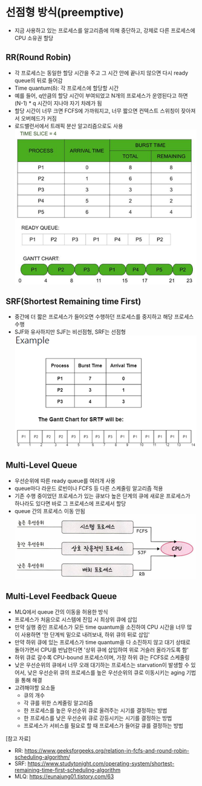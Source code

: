 # 선점형 방식(preemptive)
- 지금 사용하고 있는 프로세스를 알고리즘에 의해 중단하고, 강제로 다른 프로세스에 CPU 소유권 할당

## RR(Round Robin)
- 각 프로세스는 동일한 할당 시간을 주고 그 시간 안에 끝나지 않으면 다시 ready queue의 뒤로 들어감
- Time quantum(δ): 각 프로세스에 할당할 시간
- 예를 들어, q만큼의 할당 시간이 부여되었고 N개의 프로세스가 운영된다고 하면 (N-1) * q 시간이 지나야 자기 차례가 됨
- 할당 시간이 너무 크면 FCFS에 가까워지고, 너무 짧으면 컨텍스트 스위칭이 잦아져서 오버헤드가 커짐
- 로드밸런서에서 트래픽 분산 알고리즘으로도 사용
![0](./34-images/RR.png)

## SRF(Shortest Remaining time First)
- 중간에 더 짧은 프로세스가 들어오면 수행하던 프로세스를 중지하고 해당 프로세스 수행
- SJF와 유사하지만 SJF는 비선점형, SRF는 선점형
![1](./34-images/SRF.png)

## Multi-Level Queue
- 우선순위에 따른 ready queue를 여러개 사용
- queue마다 라운드 로빈이나 FCFS 등 다른 스케줄링 알고리즘 적용
- 기존 수행 중이었던 프로세스가 있는 큐보다 높은 단계의 큐에 새로운 프로세스가 하나라도 있다면 바로 그 프로세스에 프로세서 할당
- queue 간의 프로세스 이동 안됨
![2](./34-images/MLQ.png)

## Multi-Level Feedback Queue
- MLQ에서 queue 간의 이동을 허용한 방식
- 프로세스가 처음으로 시스템에 진입 시 최상위 큐에 삽입
- 만약 실행 중인 프로세스가 모든 time quantum을 소진하여 CPU 시간을 너무 많이 사용하면 '한 단계씩 밑으로 내려보내, 하위 큐의 뒤로 삽입'
- 만약 하위 큐에 있는 프로세스가 time quantum을 다 소진하지 않고 대기 상태로 돌아가면서 CPU를 반납한다면 '상위 큐에 삽입하여 위로 거슬러 올라가도록 함'
- 하위 큐로 갈수록 CPU-bound 프로세스이며, 가장 하위 큐는 FCFS로 스케줄링
- 낮은 우선순위의 큐에서 너무 오래 대기하는 프로세스는 starvation이 발생할 수 있어서, 낮은 우선순위 큐의 프로세스를 높은 우선순위의 큐로 이동시키는 aging 기법을 통해 해결
- 고려해야할 요소들
  - 큐의 개수
  - 각 큐를 위한 스케줄링 알고리즘
  - 한 프로세스를 높은 우선순위 큐로 올려주는 시기를 결정하는 방법
  - 한 프로세스를 낮은 우선순위 큐로 강등시키는 시기를 결정하는 방법
  - 프로세스가 서비스를 필요로 할 때 프로세스가 들어갈 큐를 결정하는 방법

[참고 자료]
- RR: https://www.geeksforgeeks.org/relation-in-fcfs-and-round-robin-scheduling-algorithm/
- SRF: https://www.studytonight.com/operating-system/shortest-remaining-time-first-scheduling-algorithm
- MLQ: https://eunajung01.tistory.com/63